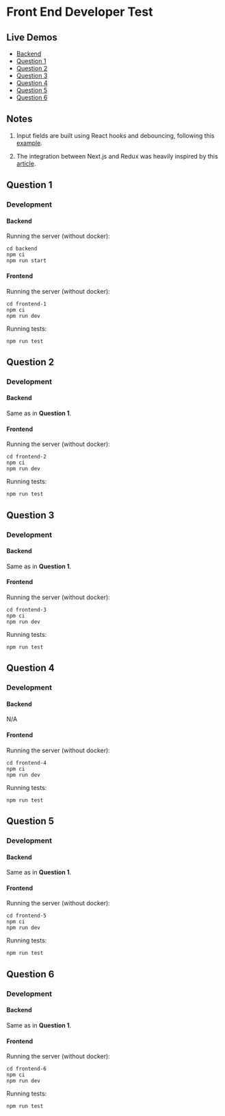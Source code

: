# Front End Developer Test

## Live Demos

- [Backend](http://207.246.93.69:3000/)
- [Question 1](http://207.246.93.69:8001/)
- [Question 2](http://207.246.93.69:8002/)
- [Question 3](http://207.246.93.69:8003/)
- [Question 4](http://207.246.93.69:8004/)
- [Question 5](http://207.246.93.69:8005/)
- [Question 6](http://207.246.93.69:8006/)

## Notes

1. Input fields are built using React hooks and debouncing, following this [example](https://dev.to/gabe_ragland/debouncing-with-react-hooks-jci).

2. The integration between Next.js and Redux was heavily inspired by this [article](https://dev.to/saltyshiomix/learn-the-redux-architecture-by-creating-the-minimal-todo-app-on-top-of-next-js-5bpj).

## Question 1

### Development

#### Backend

Running the server (without docker):

```
cd backend
npm ci
npm run start
```

#### Frontend

Running the server (without docker):

```
cd frontend-1
npm ci
npm run dev
```

Running tests:

```
npm run test
```

## Question 2

### Development

#### Backend

Same as in __Question 1__.

#### Frontend

Running the server (without docker):

```
cd frontend-2
npm ci
npm run dev
```

Running tests:

```
npm run test
```

## Question 3

### Development

#### Backend

Same as in __Question 1__.

#### Frontend

Running the server (without docker):

```
cd frontend-3
npm ci
npm run dev
```

Running tests:

```
npm run test
```

## Question 4

### Development

#### Backend

N/A

#### Frontend

Running the server (without docker):

```
cd frontend-4
npm ci
npm run dev
```

Running tests:

```
npm run test
```

## Question 5

### Development

#### Backend

Same as in __Question 1__.

#### Frontend

Running the server (without docker):

```
cd frontend-5
npm ci
npm run dev
```

Running tests:

```
npm run test
```

## Question 6

### Development

#### Backend

Same as in __Question 1__.

#### Frontend

Running the server (without docker):

```
cd frontend-6
npm ci
npm run dev
```

Running tests:

```
npm run test
```

